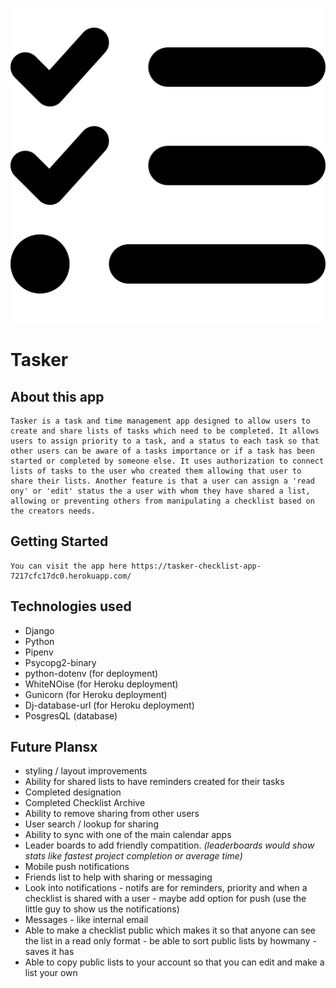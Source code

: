 ![Tasker Logo](/tasker_main_app/static/images/favicon.png)

# Tasker

## About this app
    Tasker is a task and time management app designed to allow users to create and share lists of tasks which need to be completed. It allows users to assign priority to a task, and a status to each task so that other users can be aware of a tasks importance or if a task has been started or completed by someone else. It uses authorization to connect lists of tasks to the user who created them allowing that user to share their lists. Another feature is that a user can assign a 'read ony' or 'edit' status the a user with whom they have shared a list, allowing or preventing others from manipulating a checklist based on the creators needs.

## Getting Started
    You can visit the app here https://tasker-checklist-app-7217cfc17dc0.herokuapp.com/

## Technologies used
- Django 
- Python 
- Pipenv 
- Psycopg2-binary 
- python-dotenv (for deployment) 
- WhiteNOise (for Heroku deployment) 
- Gunicorn (for Heroku deployment) 
- Dj-database-url (for Heroku deployment) 
- PosgresQL (database)

## Future Plansx 
- styling / layout improvements 
- Ability for shared lists to have reminders created for their tasks 
- Completed designation 
- Completed Checklist Archive
- Ability to remove sharing from other users
- User search / lookup for sharing
- Ability to sync with one of the main calendar apps
- Leader boards to add friendly compatition. *(leaderboards would show stats like fastest project completion or average time)*
- Mobile push notifications 
- Friends list to help with sharing or messaging
- Look into notifications - notifs are for reminders, priority and when a checklist is shared with a user - maybe add option for push (use the  little guy to show us the notifications)
- Messages - like internal email
- Able to make a checklist public which makes it so that anyone can see the list in a read only format - be able to sort public lists by howmany    - saves it has
- Able to copy public lists to your account so that you can edit and make a list your own